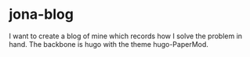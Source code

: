# jona-blog
I want to create a blog of mine which records how I solve the problem in hand. The backbone is hugo with the theme hugo-PaperMod.
